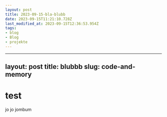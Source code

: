 ```yaml
---
layout: post
title: 2023-09-15-bla-blubb
date: 2023-09-15T11:21:10.728Z
last_modified_at: 2023-09-15T12:36:53.954Z
tags: 
- blog
- Blog
- projekte
---
```

---
layout: post
title: blubbb
slug: code-and-memory
---

# test
jo jo jombum
